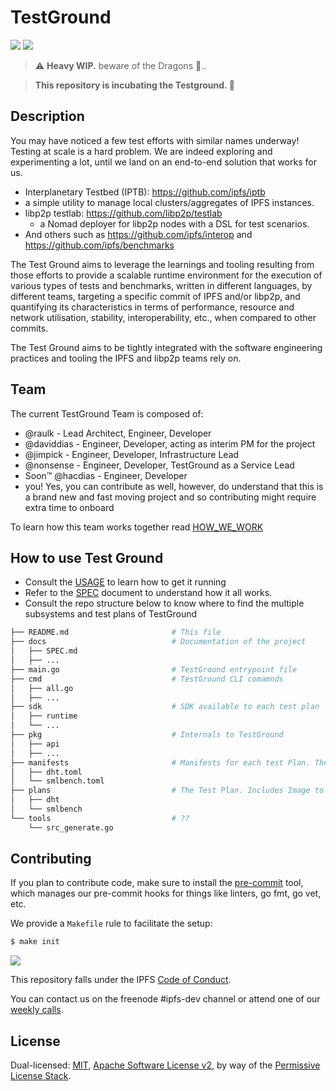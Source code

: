 # TestGround

![](https://img.shields.io/badge/go-%3E%3D1.13.0-blue.svg)
[![](https://travis-ci.com/ipfs/testground.svg?branch=master)](https://travis-ci.com/ipfs/testground)

> ⚠️ **Heavy WIP.** beware of the Dragons 🐉..

> **This repository is incubating the Testground. 🐣**

## Description

You may have noticed a few test efforts with similar names underway! Testing at scale is a hard problem. We are indeed exploring and experimenting a lot, until we land on an end-to-end solution that works for us.

-  Interplanetary Testbed (IPTB): https://github.com/ipfs/iptb
  - a simple utility to manage local clusters/aggregates of IPFS instances.
- libp2p testlab: https://github.com/libp2p/testlab
  - a Nomad deployer for libp2p nodes with a DSL for test scenarios.
- And others such as https://github.com/ipfs/interop and https://github.com/ipfs/benchmarks

The Test Ground aims to leverage the learnings and tooling resulting from those efforts to provide a scalable runtime environment for the execution of various types of tests and benchmarks, written in different languages, by different teams, targeting a specific commit of IPFS and/or libp2p, and quantifying its characteristics in terms of performance, resource and network utilisation, stability, interoperability, etc., when compared to other commits.

The Test Ground aims to be tightly integrated with the software engineering practices and tooling the IPFS and libp2p teams rely on.

## Team

The current TestGround Team is composed of:

- @raulk - Lead Architect, Engineer, Developer
- @daviddias - Engineer, Developer, acting as interim PM for the project
- @jimpick - Engineer, Developer, Infrastructure Lead
- @nonsense - Engineer, Developer, TestGround as a Service Lead
- Soon™ @hacdias - Engineer, Developer
- you! Yes, you can contribute as well, however, do understand that this is a brand new and fast moving project and so contributing might require extra time to onboard

To learn how this team works together read [HOW_WE_WORK](./docs/HOW_WE_WORK.md)

## How to use Test Ground

- Consult the [USAGE](./docs/USAGE.md) to learn how to get it running
- Refer to the [SPEC](docs/SPEC.md) document to understand how it all works.
- Consult the repo structure below to know where to find the multiple subsystems and test plans of TestGround

```bash
├── README.md                       # This file
├── docs                            # Documentation of the project
│   ├── SPEC.md
│   ├── ...
├── main.go                         # TestGround entrypoint file
├── cmd                             # TestGround CLI comamnds
│   ├── all.go
│   ├── ...
├── sdk                             # SDK available to each test plan
│   ├── runtime
│   └── ...
├── pkg                             # Internals to TestGround
│   ├── api
│   ├── ...
├── manifests                       # Manifests for each test Plan. These exist independent from plans to enable plans to live elsewhere
│   ├── dht.toml
│   └── smlbench.toml
├── plans                           # The Test Plan. Includes Image to be run, Assertions and more
│   ├── dht
│   └── smlbench
└── tools                           # ??
    └── src_generate.go
```

## Contributing

If you plan to contribute code, make sure to install the [pre-commit](https://github.com/pre-commit/pre-commit) tool, which manages our pre-commit hooks for things like linters, go fmt, go vet, etc.

We provide a `Makefile` rule to facilitate the setup:

```sh
$ make init
```

[![](https://cdn.rawgit.com/jbenet/contribute-ipfs-gif/master/img/contribute.gif)](https://github.com/ipfs/community/blob/master/CONTRIBUTING.md)

This repository falls under the IPFS [Code of Conduct](https://github.com/ipfs/community/blob/master/code-of-conduct.md).

You can contact us on the freenode #ipfs-dev channel or attend one of our [weekly calls](https://github.com/ipfs/team-mgmt/issues/674).

## License

Dual-licensed: [MIT](./LICENSE-MIT), [Apache Software License v2](./LICENSE-APACHE), by way of the [Permissive License Stack](https://protocol.ai/blog/announcing-the-permissive-license-stack/).
